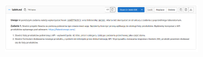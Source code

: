 ![polecenie](https://raw.githubusercontent.com/klebiedzinski/frontend-development/main/lab04/src/Images/Screenshot%20from%202022-11-15%2013-16-08.png)